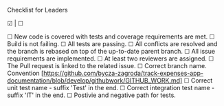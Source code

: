 Checklist for Leaders

&#x2611; | &#x2610;

&#x2610; New code is covered with tests and coverage requirements are met.
&#x2610; Build is not failing.
&#x2610; All tests are passing.
&#x2610; All conflicts are resolved and the branch is rebased on top of the up-to-date parent branch.
&#x2610; All issue requirements are implemented.
&#x2610; At least two reviewers are assigned.
&#x2610; The Pull request is linked to the related issue.
&#x2610; Correct branch name. Convention [https://github.com/bycza-zagroda/track-expenses-app-documentation/blob/develop/githubwork/GITHUB_WORK.md]
&#x2610; Correct unit test name - suffix 'Test' in the end.
&#x2610; Correct integration test name - suffix 'IT' in the end.
&#x2610; Postivie and negative path for tests.
